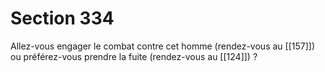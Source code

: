 # Section 334

Allez-vous engager le combat contre cet homme (rendez-vous au [[157]]) ou préférez-vous prendre la fuite (rendez-vous au [[124]]) ?
